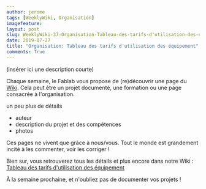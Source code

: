 ```yaml
---
author: jerome
tags: [WeeklyWiki, Organisation]
imagefeature:
layout: post
slug: WeeklyWiki-37-Organisation-Tableau-des-tarifs-d'utilisation-des-equipement
date: 2019-07-27
title: "Organisation: Tableau des tarifs d'utilisation des équipement"
comments: True
---
```


(insérer ici une description courte)

Chaque semaine, le Fablab vous propose de (re)découvrir une page du [Wiki](https://wiki.fablab-lannion.org). Cela peut être un projet documenté, une formation ou une page consacrée à l'organisation.

un peu plus de détails
* auteur
* description du projet et des compétences
* photos

Ces pages ne vivent que grâce à nous/vous. Tout le monde est grandement incité à les commenter, voir les corriger !

Bien sur, vous retrouverez tous les détails et plus encore dans notre Wiki : [Tableau des tarifs d'utilisation des équipement](https://wiki.fablab-lannion.org/index.php?title=Tableau_des_tarifs_d%27utilisation_des_%C3%A9quipement)

À la semaine prochaine, et n'oubliez pas de documenter vos projets !

